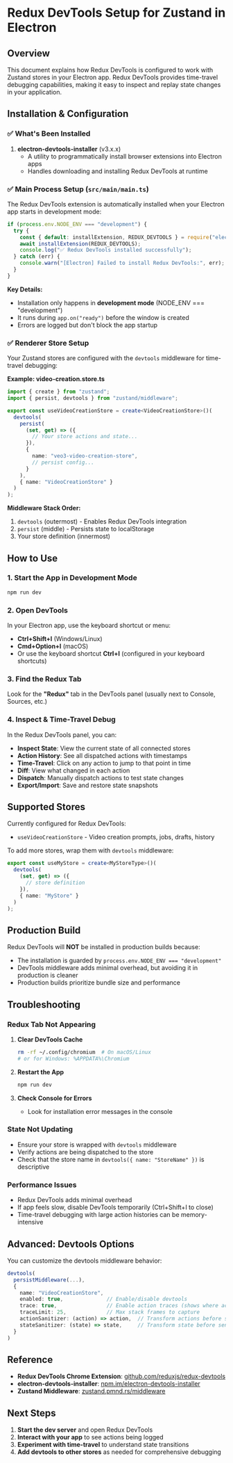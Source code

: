 # Redux DevTools Setup for Zustand in Electron

## Overview

This document explains how Redux DevTools is configured to work with Zustand stores in your Electron app. Redux DevTools provides time-travel debugging capabilities, making it easy to inspect and replay state changes in your application.

## Installation & Configuration

### ✅ What's Been Installed

1. **electron-devtools-installer** (v3.x.x)
   - A utility to programmatically install browser extensions into Electron apps
   - Handles downloading and installing Redux DevTools at runtime

### ✅ Main Process Setup (`src/main/main.ts`)

The Redux DevTools extension is automatically installed when your Electron app starts in development mode:

```typescript
if (process.env.NODE_ENV === "development") {
  try {
    const { default: installExtension, REDUX_DEVTOOLS } = require("electron-devtools-installer");
    await installExtension(REDUX_DEVTOOLS);
    console.log("✅ Redux DevTools installed successfully");
  } catch (err) {
    console.warn("[Electron] Failed to install Redux DevTools:", err);
  }
}
```

**Key Details:**

- Installation only happens in **development mode** (NODE_ENV === "development")
- It runs during `app.on("ready")` before the window is created
- Errors are logged but don't block the app startup

### ✅ Renderer Store Setup

Your Zustand stores are configured with the `devtools` middleware for time-travel debugging:

**Example: video-creation.store.ts**

```typescript
import { create } from "zustand";
import { persist, devtools } from "zustand/middleware";

export const useVideoCreationStore = create<VideoCreationStore>()(
  devtools(
    persist(
      (set, get) => ({
        // Your store actions and state...
      }),
      {
        name: "veo3-video-creation-store",
        // persist config...
      }
    ),
    { name: "VideoCreationStore" }
  )
);
```

**Middleware Stack Order:**

1. `devtools` (outermost) - Enables Redux DevTools integration
2. `persist` (middle) - Persists state to localStorage
3. Your store definition (innermost)

## How to Use

### 1. Start the App in Development Mode

```bash
npm run dev
```

### 2. Open DevTools

In your Electron app, use the keyboard shortcut or menu:

- **Ctrl+Shift+I** (Windows/Linux)
- **Cmd+Option+I** (macOS)
- Or use the keyboard shortcut **Ctrl+I** (configured in your keyboard shortcuts)

### 3. Find the Redux Tab

Look for the **"Redux"** tab in the DevTools panel (usually next to Console, Sources, etc.)

### 4. Inspect & Time-Travel Debug

In the Redux DevTools panel, you can:

- **Inspect State**: View the current state of all connected stores
- **Action History**: See all dispatched actions with timestamps
- **Time-Travel**: Click on any action to jump to that point in time
- **Diff**: View what changed in each action
- **Dispatch**: Manually dispatch actions to test state changes
- **Export/Import**: Save and restore state snapshots

## Supported Stores

Currently configured for Redux DevTools:

- `useVideoCreationStore` - Video creation prompts, jobs, drafts, history

To add more stores, wrap them with `devtools` middleware:

```typescript
export const useMyStore = create<MyStoreType>()(
  devtools(
    (set, get) => ({
      // store definition
    }),
    { name: "MyStore" }
  )
);
```

## Production Build

Redux DevTools will **NOT** be installed in production builds because:

- The installation is guarded by `process.env.NODE_ENV === "development"`
- DevTools middleware adds minimal overhead, but avoiding it in production is cleaner
- Production builds prioritize bundle size and performance

## Troubleshooting

### Redux Tab Not Appearing

1. **Clear DevTools Cache**

   ```bash
   rm -rf ~/.config/chromium  # On macOS/Linux
   # or for Windows: %APPDATA%\Chromium
   ```

2. **Restart the App**

   ```bash
   npm run dev
   ```

3. **Check Console for Errors**
   - Look for installation error messages in the console

### State Not Updating

- Ensure your store is wrapped with `devtools` middleware
- Verify actions are being dispatched to the store
- Check that the store name in `devtools({ name: "StoreName" })` is descriptive

### Performance Issues

- Redux DevTools adds minimal overhead
- If app feels slow, disable DevTools temporarily (Ctrl+Shift+I to close)
- Time-travel debugging with large action histories can be memory-intensive

## Advanced: Devtools Options

You can customize the devtools middleware behavior:

```typescript
devtools(
  persistMiddleware(...),
  {
    name: "VideoCreationStore",
    enabled: true,              // Enable/disable devtools
    trace: true,                // Enable action traces (shows where actions come from)
    traceLimit: 25,             // Max stack frames to capture
    actionSanitizer: (action) => action,  // Transform actions before sending
    stateSanitizer: (state) => state,     // Transform state before sending
  }
)
```

## Reference

- **Redux DevTools Chrome Extension**: [github.com/reduxjs/redux-devtools](https://github.com/reduxjs/redux-devtools)
- **electron-devtools-installer**: [npm.im/electron-devtools-installer](https://npm.im/electron-devtools-installer)
- **Zustand Middleware**: [zustand.pmnd.rs/middleware](https://zustand.pmnd.rs/middleware)

## Next Steps

1. **Start the dev server** and open Redux DevTools
2. **Interact with your app** to see actions being logged
3. **Experiment with time-travel** to understand state transitions
4. **Add devtools to other stores** as needed for comprehensive debugging
